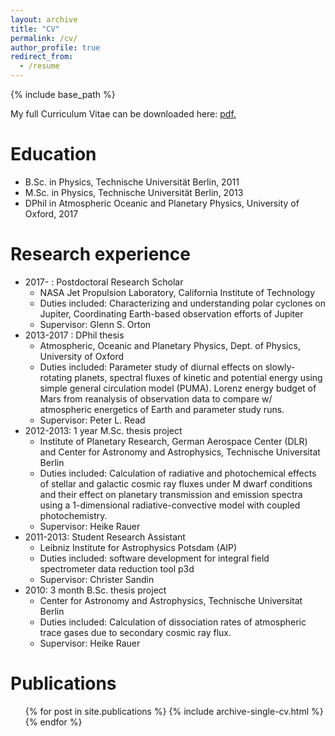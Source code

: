 ```yaml
---
layout: archive
title: "CV"
permalink: /cv/
author_profile: true
redirect_from:
  - /resume
---
```


{% include base_path %}

My full Curriculum Vitae can be downloaded here: <u><a href="https://tabataba.github.io/files/CV_Fachreddin_Tabataba-Vakili_2018_Mar.pdf">pdf</a>.</u>

Education
======
* B.Sc. in Physics, Technische Universität Berlin, 2011
* M.Sc. in Physics, Technische Universität Berlin, 2013
* DPhil in Atmospheric Oceanic and Planetary Physics, University of Oxford, 2017

Research experience
======

* 2017- : Postdoctoral Research Scholar
  * NASA Jet Propulsion Laboratory, California Institute of Technology
  * Duties included: Characterizing and understanding polar cyclones on Jupiter, Coordinating Earth-based observation efforts of Jupiter
  * Supervisor: Glenn S. Orton
* 2013-2017 : DPhil thesis
  * Atmospheric, Oceanic and Planetary Physics, Dept. of Physics, University of Oxford
  * Duties included: Parameter study of diurnal effects on slowly-rotating planets, spectral fluxes of kinetic and potential energy using simple general circulation model (PUMA). Lorenz energy budget of Mars from reanalysis of observation data to compare w/ atmospheric energetics of Earth and parameter study runs.
  * Supervisor: Peter L. Read
* 2012-2013: 1 year M.Sc. thesis project
  * Institute of Planetary Research, German Aerospace Center (DLR) and Center for Astronomy and Astrophysics, Technische Universitat Berlin 
  * Duties included: Calculation of radiative and photochemical effects of stellar and galactic cosmic ray fluxes under M dwarf conditions and their effect on planetary transmission and emission spectra using a 1-dimensional radiative-convective model with coupled photochemistry.
  * Supervisor: Heike Rauer
* 2011-2013: Student Research Assistant
  * Leibniz Institute for Astrophysics Potsdam (AIP) 
  * Duties included: software development for integral field spectrometer data reduction tool p3d
  * Supervisor: Christer Sandin
* 2010: 3 month B.Sc. thesis project
  * Center for Astronomy and Astrophysics, Technische Universitat Berlin 
  * Duties included: Calculation of dissociation rates of atmospheric trace gases due to secondary cosmic ray flux.
  * Supervisor: Heike Rauer


<!--
  {% for post in site.research %}
    {% include archive-single.html %}
  {% endfor %}
-->
  
Publications
======
  <ul>{% for post in site.publications %}
    {% include archive-single-cv.html %}
  {% endfor %}</ul>



